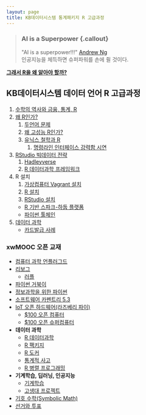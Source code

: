 ```yaml
---
layout: page
title: KB데이터시스템 통계패키지 R 고급과정
---
```



> ### AI is a Superpower {.callout}
>
> "AI is a superpower!!!" [Andrew Ng](https://twitter.com/andrewyng/status/728986380638916609)  
> 인공지능을 체득하면 슈퍼파워를 손에 쥘 것이다.

**[그래서 R을 왜 알아야 할까?](http://statkclee.github.io/slideshows/kb-data-systems/)**


## KB데이터시스템 데이터 언어 R 고급과정

1. [수학의 역사와 금융, 통계, R](http://statkclee.github.io/symbolic-math/01-math-history.html)
1. [왜 R인가?](http://statkclee.github.io/parallel-r/)
    1. [두언어 문제](http://statkclee.github.io/data-science/two-language-problem.html)
    1. [왜 고성능 R인가?](http://statkclee.github.io/parallel-r/why-r-hpc.html)
    1. [유닉스 철학과 R](http://statkclee.github.io/parallel-r/r-parallel-rscript-unix.html)
        1. [명령라인 인터페이스 강력함 시연](http://statkclee.github.io/ml/00-toolchain-cmd.html)
1. [RStudio 빅데이터 전략](http://statkclee.github.io/parallel-r/big-data-strategy.html)
    1. [Hadleyverse](http://data-science.xwmooc.org/data-handling.html)
    1. [R 데이터과학 프레임워크](http://data-science.xwmooc.org/rstudio.html)
1. R 설치 
    1. [가상컴퓨터 Vagrant 설치](http://statkclee.github.io/parallel-r/spark-hadoop-install.html)
    1. [R 설치](http://statkclee.github.io/parallel-r/index.html)
    1. [RStudio 설치](http://statkclee.github.io/parallel-r/index.html)
    * [R 기반 스파크-하둡 플랫폼](http://statkclee.github.io/parallel-r/spark-hadoop-install.html)
    * [파이썬 툴체인](http://statkclee.github.io/raspberry-pi/raspberry-pi-programming-science.html)
1. [데이터 과학](http://statkclee.github.io/ml/ml-modeling-basic.html)
    * [카드발급 사례](http://statkclee.github.io/ml/ml-credit-greene.html)


### xwMOOC 오픈 교재

- [컴퓨터 과학 언플러그드](http://unplugged.xwmooc.org)  
- [리보그](http://reeborg.xwmooc.org)  
     - [러플](http://rur-ple.xwmooc.org)  
- [파이썬 거북이](http://swcarpentry.github.io/python-novice-turtles/index-kr.html)  
- [정보과학을 위한 파이썬](http://python.xwmooc.org)  
- [소프트웨어 카펜트리 5.3](http://swcarpentry.xwmooc.org)
- [IoT 오픈 하드웨어(라즈베리 파이)](http://raspberry-pi.xwmooc.org/)
    - [$100 오픈 컴퓨터](http://computer.xwmooc.org/)   
    - [$100 오픈 슈퍼컴퓨터](http://computers.xwmooc.org/)
- **데이터 과학**
    - [R 데이터과학](http://data-science.xwmooc.org/)
    - [R 팩키지](http://r-pkgs.xwmooc.org/)
    - [R 도커](http://statkclee.github.io/r-docker/)
    - [통계적 사고](http://think-stat.xwmooc.org/)
    - [R 병렬 프로그래밍](http://statkclee.github.io/parallel-r/)
- **기계학습, 딥러닝, 인공지능**
    - [기계학습](http://statkclee.github.io/ml)
    - [고생대 프로젝트](http://statkclee.github.io/trilobite)
- [기호 수학(Symbolic Math)](http://sympy.xwmooc.org/)
- [선거와 투표](http://politics.xwmooc.org/)
